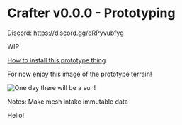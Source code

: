 # Crafter v0.0.0 - Prototyping

Discord: https://discord.gg/dRPyvubfyg

WIP

[How to install this prototype thing](https://github.com/jordan4ibanez/Crafter/blob/main/Install_instructions.md)

For now enjoy this image of the prototype terrain!

![One day there will be a sun!](https://raw.githubusercontent.com/jordan4ibanez/Crafter/main/github/prototypeWorld.png)

Notes:
Make mesh intake immutable data

Hello!
